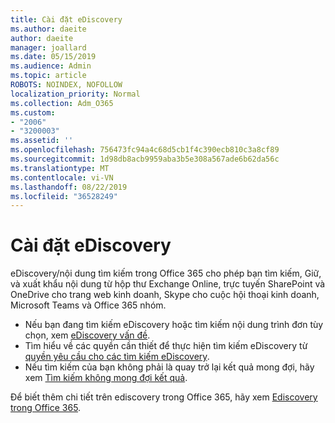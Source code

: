 ```yaml
---
title: Cài đặt eDiscovery
ms.author: daeite
author: daeite
manager: joallard
ms.date: 05/15/2019
ms.audience: Admin
ms.topic: article
ROBOTS: NOINDEX, NOFOLLOW
localization_priority: Normal
ms.collection: Adm_O365
ms.custom:
- "2006"
- "3200003"
ms.assetid: ''
ms.openlocfilehash: 756473fc94a4c68d5cb1f4c390ecb810c3a8cf89
ms.sourcegitcommit: 1d98db8acb9959aba3b5e308a567ade6b62da56c
ms.translationtype: MT
ms.contentlocale: vi-VN
ms.lasthandoff: 08/22/2019
ms.locfileid: "36528249"
---
```

# <a name="ediscovery-settings"></a>Cài đặt eDiscovery

eDiscovery/nội dung tìm kiếm trong Office 365 cho phép bạn tìm kiếm, Giữ, và xuất khẩu nội dung từ hộp thư Exchange Online, trực tuyến SharePoint và OneDrive cho trang web kinh doanh, Skype cho cuộc hội thoại kinh doanh, Microsoft Teams và Office 365 nhóm.

- Nếu bạn đang tìm kiếm eDiscovery hoặc tìm kiếm nội dung trình đơn tùy chọn, xem [eDiscovery vấn đề](https://docs.microsoft.com/alchemyinsights/ediscovery-issues).
- Tìm hiểu về các quyền cần thiết để thực hiện tìm kiếm eDiscovery từ [quyền yêu cầu cho các tìm kiếm eDiscovery](https://docs.microsoft.com/alchemyinsights/permissions-required-for-ediscovery-searches).
- Nếu tìm kiếm của bạn không phải là quay trở lại kết quả mong đợi, hãy xem [Tìm kiếm không mong đợi kết quả](https://docs.microsoft.com/alchemyinsights/search-not-returning-expected-results).

Để biết thêm chi tiết trên ediscovery trong Office 365, hãy xem [Ediscovery trong Office 365](https://docs.microsoft.com/office365/securitycompliance/ediscovery).

